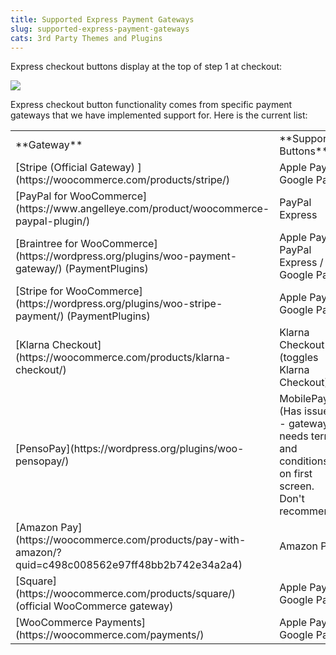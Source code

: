 ```yaml
---
title: Supported Express Payment Gateways
slug: supported-express-payment-gateways
cats: 3rd Party Themes and Plugins
---
```


 Express checkout buttons display at the top of step 1 at checkout:

 ![](https://s3.amazonaws.com/helpscout.net/docs/assets/5bdde2822c7d3a01757ac42e/images/5f74875c52faff00174f4a7c/file-KikTX93dng.png)

 Express checkout button functionality comes from specific payment gateways that we have implemented support for. Here is the current list:

<table><tbody><tr> <td>  **Gateway** </td> <td>  **Supported Buttons** </td></tr><tr> <td> [Stripe (Official Gateway) ](https://woocommerce.com/products/stripe/) </td> <td> Apple Pay / Google Pay </td></tr><tr> <td> [PayPal for WooCommerce](https://www.angelleye.com/product/woocommerce-paypal-plugin/)  
 </td> <td> PayPal Express </td></tr><tr> <td> [Braintree for WooCommerce](https://wordpress.org/plugins/woo-payment-gateway/) (PaymentPlugins) </td> <td> Apple Pay / PayPal Express / Google Pay </td></tr><tr> <td> [Stripe for WooCommerce](https://wordpress.org/plugins/woo-stripe-payment/) (PaymentPlugins) </td> <td> Apple Pay / Google Pay </td></tr><tr> <td> [Klarna Checkout](https://woocommerce.com/products/klarna-checkout/)  
 </td> <td> Klarna Checkout (toggles Klarna Checkout) </td></tr><tr> <td> [PensoPay](https://wordpress.org/plugins/woo-pensopay/)  
 </td> <td> MobilePay (Has issues - gateway needs terms and conditions on first screen. Don't recommend) </td></tr><tr> <td> [Amazon Pay](https://woocommerce.com/products/pay-with-amazon/?quid=c498c008562e97ff48bb2b742e34a2a4)  
 </td> <td> Amazon Pay </td></tr><tr> <td> [Square](https://woocommerce.com/products/square/) (official WooCommerce gateway) </td> <td> Apple Pay, Google Pay </td></tr><tr> <td>[WooCommerce Payments](https://woocommerce.com/payments/)  
</td> <td>Apple Pay, Google Pay</td></tr></tbody></table>